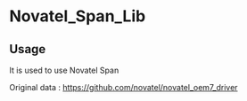 # Novatel_Span_Lib

## Usage
It is used to use Novatel Span

Original data : https://github.com/novatel/novatel_oem7_driver

